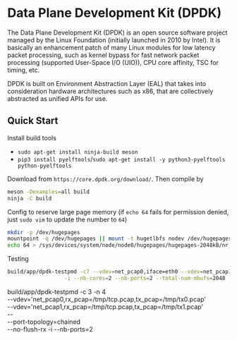 # Data Plane Development Kit (DPDK)

The Data Plane Development Kit (DPDK) is an open source software project managed by the Linux Foundation (initially launched in 2010 by Intel). 
It is basically an enhancement patch of many Linux modules for low latency packet processing, such as kernel bypass for fast network packet processing (supported User-Space I/O (UIO)), CPU core affinity, TSC for timing, etc.

DPDK is built on Environment Abstraction Layer (EAL) that takes into consideration hardware architectures such as x86, that are collectively abstracted as unified APIs for use.

## Quick Start

Install build tools 

* `sudo apt-get install ninja-build meson`
* `pip3 install pyelftools`/`sudo apt-get install -y python3-pyelftools python-pyelftools`

Download from `https://core.dpdk.org/download/`.
Then compile by

```bash
meson -Dexamples=all build
ninja -C build
```

Config to reserve large page memory (if `echo 64` fails for permission denied, just `sudo vim` to update the number to `64`)
```bash
mkdir -p /dev/hugepages
mountpoint -q /dev/hugepages || mount -t hugetlbfs nodev /dev/hugepages
echo 64 > /sys/devices/system/node/node0/hugepages/hugepages-2048kB/nr_hugepages
```

Testing

```bash
build/app/dpdk-testpmd -c7 --vdev=net_pcap0,iface=eth0 --vdev=net_pcap1,iface=eth1 --\
                  -i --nb-cores=2 --nb-ports=2 --total-num-mbufs=2048
```

build/app/dpdk-testpmd -c 3 -n 4 \
  --vdev='net_pcap0,rx_pcap=/tmp/tcp.pcap,tx_pcap=/tmp/tx0.pcap' \
  --vdev='net_pcap1,rx_pcap=/tmp/tcp.pcap,tx_pcap=/tmp/tx1.pcap' \
  -- \
  --port-topology=chained \
  --no-flush-rx -i --nb-ports=2

##